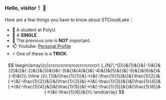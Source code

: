 ### Hello, visitor！ 👋
Here are a few things you have to know about STCloudLake：
- 🔭 A student at PolyU.
- 👯 A **SINGLE**.
- 🤔 The previous one is **NOT** important.
- 📫 Youtube: [Personal Profile](https://www.youtube.com/watch?v=dQw4w9WgXcQ&list=RDdQw4w9WgXcQ&start_radio=1)
- ⚡ One of these is a **TRICK**.

$$
\begin{array}{c|crcrcrcrcrcrcrcrcrcrcrcr}
{_{N}╲^{D}}&{1}&{}&{-1}&{}&{2}&{}&{-2}&{}&{3}&{}&{-3}&{}&{4}&{}&{-4}&{}&{5}&{}&{-5}&{}&{6}&{}&{-6}&{}\\
\hline
{}\\
{1}&{\frac{1}{1}}&{→}&{-\frac{1}{1}}&{}&{\frac{1}{2}}&{→}&{-\frac{1}{2}}&{}&{\frac{1}{3}}&{→}&{-\frac{1}{3}}&{}&{\frac{1}{4}}&{→}&{-\frac{1}{4}}&{}&{\frac{1}{5}}&{→}&{-\frac{1}{5}}&{}&{\frac{1}{6}}&{→}&{-\frac{1}{6}}&{}\\
\end{array}
$$

<!--
**STCloudLake/STCLoudLake** is a ✨ _special_ ✨ repository because its `README.md` (this file) appears on your GitHub profile.

Here are some ideas to get you started:

- 🔭 I’m currently working on ...
- 🌱 I’m currently learning ...
- 👯 I’m looking to collaborate on ...
- 🤔 I’m looking for help with ...
- 💬 Ask me about ...
- 📫 How to reach me: ...
- 😄 Pronouns: ...
- ⚡ Fun fact: ...
-->
